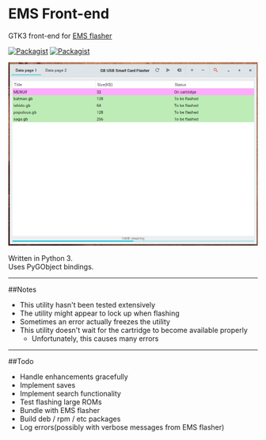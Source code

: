 # EMS Front-end
GTK3 front-end for [EMS flasher](https://github.com/mikeryan/ems-flasher) 

[![Packagist](https://img.shields.io/badge/status-alpha-orange.svg)]()
[![Packagist](https://img.shields.io/badge/license-GPLv3-blue.svg)]()  

![](screenshot.png) 

Written in Python 3.  
Uses PyGObject bindings.  

***

##Notes  
- This utility hasn't been tested extensively
- The utility might appear to lock up when flashing
- Sometimes an error actually freezes the utility
- This utility doesn't wait for the cartridge to become available properly
  - Unfortunately, this causes many errors

***

##Todo  
- Handle enhancements gracefully
- Implement saves
- Implement search functionality
- Test flashing large ROMs
- Bundle with EMS flasher
- Build deb / rpm / etc packages
- Log errors(possibly with verbose messages from EMS flasher)
